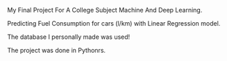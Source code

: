 My Final Project For A College Subject Machine And Deep Learning.

Predicting Fuel Consumption for cars (l/km) with Linear Regression model.

The database I personally made was used!

The project was done in Pythonrs.

